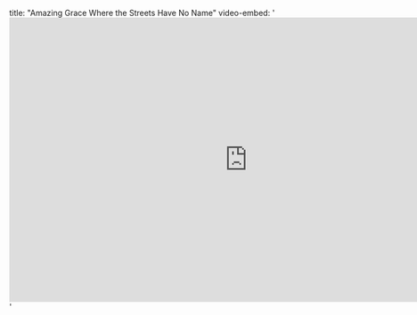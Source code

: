 title: "Amazing Grace Where the Streets Have No Name"
video-embed: '<iframe width="853" height="510" src="http://www.youtube.com/embed/ebHOVTCUDso?rel=0" frameborder="0" allowfullscreen></iframe>'
